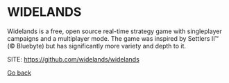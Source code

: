 # WIDELANDS
 
 Widelands is a free, open source real-time strategy game with singleplayer
 campaigns and a multiplayer mode. The game was inspired by Settlers II™ (©
 Bluebyte) but has significantly more variety and depth to it.
 
 SITE: https://github.com/widelands/widelands

 [Go back](https://portable-linux-apps.github.io/apps.html)
